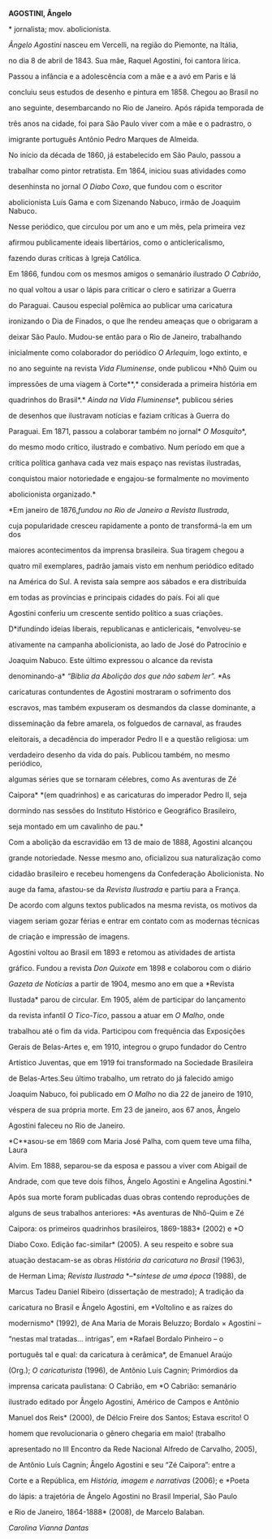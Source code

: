 **AGOSTINI, Ângelo**



\* jornalista; mov. abolicionista.



*Ângelo Agostini* nasceu em Vercelli, na região do Piemonte, na Itália,

no dia 8 de abril de 1843. Sua mãe, Raquel Agostini, foi cantora lírica.



Passou a infância e a adolescência com a mãe e a avó em Paris e lá

concluiu seus estudos de desenho e pintura em 1858. Chegou ao Brasil no

ano seguinte, desembarcando no Rio de Janeiro. Após rápida temporada de

três anos na cidade, foi para São Paulo viver com a mãe e o padrastro, o

imigrante português Antônio Pedro Marques de Almeida.



No início da década de 1860, já estabelecido em São Paulo, passou a

trabalhar como pintor retratista. Em 1864, iniciou suas atividades como

desenhinsta no jornal *O Diabo Coxo*, que fundou com o escritor

abolicionista Luís Gama e com Sizenando Nabuco, irmão de Joaquim Nabuco.

Nesse periódico, que circulou por um ano e um mês, pela primeira vez

afirmou publicamente ideais libertários, como o anticlericalismo,

fazendo duras críticas à Igreja Católica.



Em 1866, fundou com os mesmos amigos o semanário ilustrado *O Cabrião*,

no qual voltou a usar o lápis para criticar o clero e satirizar a Guerra

do Paraguai. Causou especial polêmica ao publicar uma caricatura

ironizando o Dia de Finados, o que lhe rendeu ameaças que o obrigaram a

deixar São Paulo. Mudou-se então para o Rio de Janeiro, trabalhando

inicialmente como colaborador do periódico *O Arlequim*, logo extinto, e

no ano seguinte na revista *Vida Fluminense*, onde publicou *Nhô Quim ou

impressões de uma viagem à Corte**,* considerada a primeira história em

quadrinhos do Brasil*.* *Ainda na* *Vida Fluminense**, publicou séries

de desenhos que ilustravam notícias e faziam críticas à Guerra do

Paraguai. Em 1871, passou a colaborar também no jornal* *O Mosquito**,

do mesmo modo crítico, ilustrado e combativo. Num período em que a

crítica política ganhava cada vez mais espaço nas revistas ilustradas,

conquistou maior notoriedade e engajou-se formalmente no movimento

abolicionista organizado.*



*Em janeiro de 1876,**fundou no Rio de Janeiro a* *Revista Ilustrada**,

cuja popularidade cresceu rapidamente a ponto de transformá-la em um dos

maiores acontecimentos da imprensa brasileira. Sua tiragem chegou a

quatro mil exemplares, padrão jamais visto em nenhum periódico editado

na América do Sul. A revista saía sempre aos sábados e era distribuída

em todas as províncias e principais cidades do país. Foi ali que

Agostini conferiu um crescente sentido político a suas criações.

D*ifundindo ideias liberais, republicanas e anticlericais, *envolveu-se

ativamente na campanha abolicionista, ao lado de José do Patrocínio e

Joaquim Nabuco. Este último expressou o alcance da revista

denominando-a* *“Bíblia da Abolição dos que não sabem ler”.* *As

caricaturas contundentes de Agostini mostraram o sofrimento dos

escravos, mas também expuseram os desmandos da classe dominante, a

disseminação da febre amarela, os folguedos de carnaval, as fraudes

eleitorais, a decadência do imperador Pedro II e a questão religiosa: um

verdadeiro desenho da vida do país. Publicou também, no mesmo periódico,

algumas séries que se tornaram célebres, como As aventuras de Zé

Caipora* *(em quadrinhos) e as caricaturas do imperador Pedro II, seja

dormindo nas sessões do Instituto Histórico e Geográfico Brasileiro,

seja montado em um cavalinho de pau.*



Com a abolição da escravidão em 13 de maio de 1888, Agostini alcançou

grande notoriedade. Nesse mesmo ano, oficializou sua naturalização como

cidadão brasileiro e recebeu homengens da Confederação Abolicionista. No

auge da fama, afastou-se da *Revista Ilustrada* e partiu para a França.

De acordo com alguns textos publicados na mesma revista, os motivos da

viagem seriam gozar férias e entrar em contato com as modernas técnicas

de criação e impressão de imagens.



Agostini voltou ao Brasil em 1893 e retomou as atividades de artista

gráfico. Fundou a revista *Don Quixote* em 1898 e colaborou com o diário

*Gazeta de Notícias* a partir de 1904, mesmo ano em que a *Revista

Ilustada* parou de circular. Em 1905, além de participar do lançamento

da revista infantil *O Tico-Tico*, passou a atuar em *O Malho*, onde

trabalhou até o fim da vida. Participou com frequência das Exposições

Gerais de Belas-Artes e, em 1910, integrou o grupo fundador do Centro

Artístico Juventas, que em 1919 foi transformado na Sociedade Brasileira

de Belas-Artes.Seu último trabalho, um retrato do já falecido amigo

Joaquim Nabuco, foi publicado em *O Malho* no dia 22 de janeiro de 1910,

véspera de sua própria morte. Em 23 de janeiro, aos 67 anos, Ângelo

Agostini faleceu no Rio de Janeiro.



*C**asou-se em 1869 com Maria José Palha, com quem teve uma filha, Laura

Alvim. Em 1888, separou-se da esposa e passou a viver com Abigail de

Andrade, com que teve dois filhos, Ângelo Agostini e Angelina Agostini.*



Após sua morte foram publicadas duas obras contendo reproduções de

alguns de seus trabalhos anteriores: *As aventuras de Nhô-Quim e Zé

Caipora: os primeiros quadrinhos brasileiros, 1869-1883* (2002) e *O

Diabo Coxo. Edição fac-similar* (2005). A seu respeito e sobre sua

atuação destacam-se as obras *História da caricatura no Brasil* (1963),

de Herman Lima; *Revista Ilustrada* *–**síntese de uma época* (1988), de

Marcus Tadeu Daniel Ribeiro (dissertação de mestrado); A tradição da

caricatura no Brasil e Ângelo Agostini, em *Voltolino e as raízes do

modernismo* (1992), de Ana Maria de Morais Beluzzo; Bordalo × Agostini –

“nestas mal tratadas… intrigas”, em *Rafael Bordalo Pinheiro – o

português tal e qual: da caricatura à cerâmica*, de Emanuel Araújo

(Org.); *O caricaturista* (1996), de Antônio Luís Cagnin; Primórdios da

imprensa caricata paulistana: O Cabrião, em *O Cabrião: semanário

ilustrado editado por Ângelo Agostini, Américo de Campos e Antônio

Manuel dos Reis* (2000), de Délcio Freire dos Santos; Estava escrito! O

homem que revolucionaria o gênero chegaria em maio! (trabalho

apresentado no III Encontro da Rede Nacional Alfredo de Carvalho, 2005),

de Antônio Luís Cagnin; Ângelo Agostini e seu “Zé Caipora”: entre a

Corte e a República, em *História, imagem e narrativas* (2006); e *Poeta

do lápis: a trajetória de Ângelo Agostini no Brasil Imperial, São Paulo

e Rio de Janeiro, 1864-1888* (2008), de Marcelo Balaban.



*Carolina Vianna Dantas*



